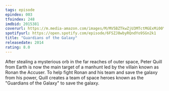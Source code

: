 ```yaml
---
tags: episode
epindex: 003
tfoindex: 248
imdbid: 2015381
coverurl: https://m.media-amazon.com/images/M/MV5BZTkwZjU3MTctMGExMi00YjU5LTgwMDMtOWNkZDRlZjQ4NmZhXkEyXkFqcGdeQXVyNjAwNDUxODI@._V1_SX202_CR0,0,202,300_.jpg
spotifyurl: https://open.spotify.com/episode/6FSZJ8wbyRQndYo9SGn2k1
title: "Guardians of the Galaxy"
releasedate: 2014
rating: 8.0
---
```


After stealing a mysterious orb in the far reaches of outer space, Peter Quill from Earth is now the main target of a manhunt led by the villain known as Ronan the Accuser. To help fight Ronan and his team and save the galaxy from his power, Quill creates a team of space heroes known as the "Guardians of the Galaxy" to save the galaxy.